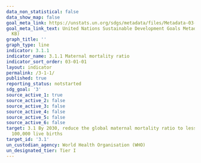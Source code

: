 ```yaml
---
data_non_statistical: false
data_show_map: false
goal_meta_link: https://unstats.un.org/sdgs/metadata/files/Metadata-03-01-01.pdf
goal_meta_link_text: United Nations Sustainable Development Goals Metadata (PDF 325
  KB)
graph_title: ''
graph_type: line
indicator: 3.1.1
indicator_name: 3.1.1 Maternal mortality ratio
indicator_sort_order: 03-01-01
layout: indicator
permalink: /3-1-1/
published: true
reporting_status: notstarted
sdg_goal: '3'
source_active_1: true
source_active_2: false
source_active_3: false
source_active_4: false
source_active_5: false
source_active_6: false
target: 3.1 By 2030, reduce the global maternal mortality ratio to less than 70 per
  100,000 live births
target_id: '3.1'
un_custodian_agency: World Health Organisation (WHO)
un_designated_tier: Tier I
---
```

